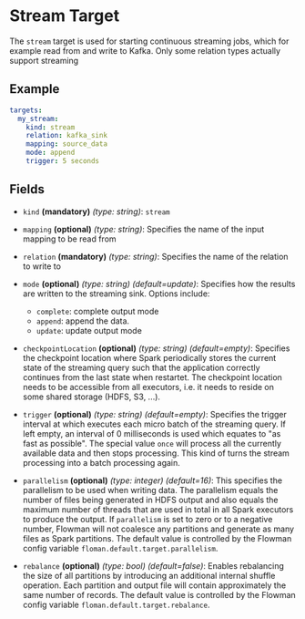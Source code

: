 # Stream Target

The `stream` target is used for starting continuous streaming jobs, which for example read from and write to Kafka.
Only some relation types actually support streaming


## Example

```yaml
targets:
  my_stream:
    kind: stream
    relation: kafka_sink
    mapping: source_data
    mode: append
    trigger: 5 seconds
```

## Fields

* `kind` **(mandatory)** *(type: string)*: `stream`

* `mapping` **(optional)** *(type: string)*:
  Specifies the name of the input mapping to be read from

* `relation` **(mandatory)** *(type: string)*:
  Specifies the name of the relation to write to

* `mode` **(optional)** *(type: string)* *(default=update)*:
  Specifies how the results are written to the streaming sink. Options include:
    * `complete`: complete output mode
    * `append`: append the data.
    * `update`: update output mode

* `checkpointLocation` **(optional)** *(type: string)* *(default=empty)*:
  Specifies the checkpoint location where Spark periodically stores the current state of the streaming query such
  that the application correctly continues from the last state when restartet. The checkpoint location needs to be
  accessible from all executors, i.e. it needs to reside on some shared storage (HDFS, S3, ...). 

* `trigger` **(optional)** *(type: string)* *(default=empty)*:
  Specifies the trigger interval at which executes each micro batch of the streaming query. If left empty, an interval
  of 0 milliseconds is used which equates to "as fast as possible". The special value `once` will process all the 
  currently available data and then stops processing. This kind of turns the stream processing into a batch processing
  again.

* `parallelism` **(optional)** *(type: integer)* *(default=16)*:
  This specifies the parallelism to be used when writing data. The parallelism equals the number
  of files being generated in HDFS output and also equals the maximum number of threads that are used in total in all
  Spark executors to produce the output. If `parallelism` is set to zero or to a negative number, Flowman will not
  coalesce any partitions and generate as many files as Spark partitions. The default value is controlled by the
  Flowman config variable `floman.default.target.parallelism`.

* `rebalance` **(optional)** *(type: bool)* *(default=false)*:
  Enables rebalancing the size of all partitions by introducing an additional internal shuffle operation. Each partition
  and output file will contain approximately the same number of records. The default value is controlled by the
  Flowman config variable `floman.default.target.rebalance`.
  
